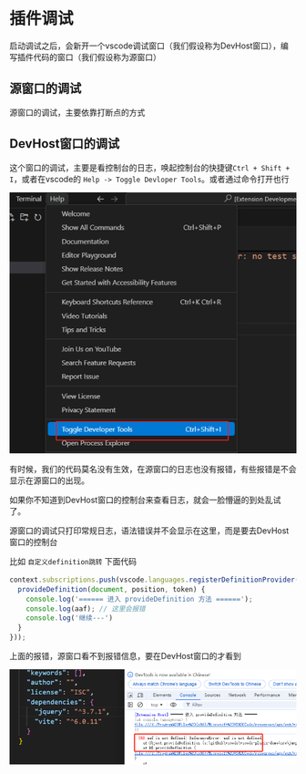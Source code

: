 # 插件调试

启动调试之后，会新开一个vscode调试窗口（我们假设称为DevHost窗口），编写插件代码的窗口（我们假设称为源窗口）

## 源窗口的调试

源窗口的调试，主要依靠打断点的方式

## DevHost窗口的调试

这个窗口的调试，主要是看控制台的日志，唤起控制台的快捷键`Ctrl + Shift + I`，或者在vscode的 `Help -> Toggle Devloper Tools`。或者通过命令打开也行

![image-20250123224919223](img/180-插件调试/image-20250123224919223.png)

有时候，我们的代码莫名没有生效，在源窗口的日志也没有报错，有些报错是不会显示在源窗口的出现。

如果你不知道到DevHost窗口的控制台来查看日志，就会一脸懵逼的到处乱试了。

源窗口的调试只打印常规日志，语法错误并不会显示在这里，而是要去DevHost窗口的控制台

比如 `自定义definition跳转` 下面代码

```ts
context.subscriptions.push(vscode.languages.registerDefinitionProvider(['json'], {
  provideDefinition(document, position, token) {
    console.log('====== 进入 provideDefinition 方法 ======');
    console.log(aaf); // 这里会报错
    console.log('继续---')
  }
}));
```

上面的报错，源窗口看不到报错信息，要在DevHost窗口的才看到

![image-20250123225848722](img/180-插件调试/image-20250123225848722.png)


